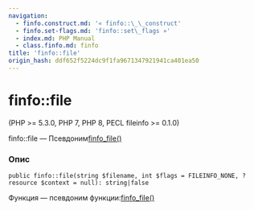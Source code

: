```yaml
---
navigation:
  - finfo.construct.md: '« finfo::\_\_construct'
  - finfo.set-flags.md: 'finfo::set\_flags »'
  - index.md: PHP Manual
  - class.finfo.md: finfo
title: 'finfo::file'
origin_hash: ddf652f5224dc9f1fa9671347921941ca401ea50
---
```

# finfo::file

(PHP >= 5.3.0, PHP 7, PHP 8, PECL fileinfo >= 0.1.0)

finfo::file — Псевдоним[finfo\_file()](function.finfo-file.md)

### Опис

```methodsynopsis
public finfo::file(string $filename, int $flags = FILEINFO_NONE, ?resource $context = null): string|false
```

Функция — псевдоним функции:[finfo\_file()](function.finfo-file.md)
